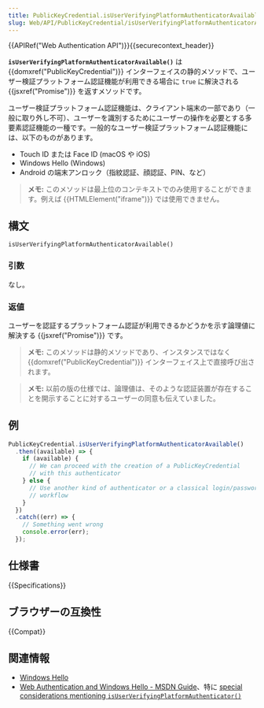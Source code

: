 ```yaml
---
title: PublicKeyCredential.isUserVerifyingPlatformAuthenticatorAvailable()
slug: Web/API/PublicKeyCredential/isUserVerifyingPlatformAuthenticatorAvailable_static
---
```


{{APIRef("Web Authentication API")}}{{securecontext_header}}

**`isUserVerifyingPlatformAuthenticatorAvailable()`** は {{domxref("PublicKeyCredential")}} インターフェイスの静的メソッドで、ユーザー検証プラットフォーム認証機能が利用できる場合に `true` に解決される {{jsxref("Promise")}} を返すメソッドです。

ユーザー検証プラットフォーム認証機能は、クライアント端末の一部であり（一般に取り外し不可）、ユーザーを識別するためにユーザーの操作を必要とする多要素認証機能の一種です。一般的なユーザー検証プラットフォーム認証機能には、以下のものがあります。

- Touch ID または Face ID (macOS や iOS)
- Windows Hello (Windows)
- Android の端末アンロック（指紋認証、顔認証、PIN、など）

> **メモ:** このメソッドは最上位のコンテキストでのみ使用することができます。例えば {{HTMLElement("iframe")}} では使用できません。

## 構文

```js-nolint
isUserVerifyingPlatformAuthenticatorAvailable()
```

### 引数

なし。

### 返値

ユーザーを認証するプラットフォーム認証が利用できるかどうかを示す論理値に解決する {{jsxref("Promise")}} です。

> **メモ:** このメソッドは静的メソッドであり、インスタンスではなく {{domxref("PublicKeyCredential")}} インターフェイス上で直接呼び出されます。

> **メモ:** 以前の版の仕様では、論理値は、そのような認証装置が存在することを開示することに対するユーザーの同意も伝えていました。

## 例

```js
PublicKeyCredential.isUserVerifyingPlatformAuthenticatorAvailable()
  .then((available) => {
    if (available) {
      // We can proceed with the creation of a PublicKeyCredential
      // with this authenticator
    } else {
      // Use another kind of authenticator or a classical login/password
      // workflow
    }
  })
  .catch((err) => {
    // Something went wrong
    console.error(err);
  });
```

## 仕様書

{{Specifications}}

## ブラウザーの互換性

{{Compat}}

## 関連情報

- [Windows Hello](https://docs.microsoft.com/windows-hardware/design/device-experiences/windows-hello)
- [Web Authentication and Windows Hello - MSDN Guide](https://docs.microsoft.com/archive/microsoft-edge/legacy/developer/)、特に [special considerations mentioning `isUserVerifyingPlatformAuthenticator()`](https://docs.microsoft.com/archive/microsoft-edge/legacy/developer/#special-considerations-for-windows-hello)
